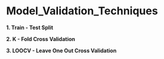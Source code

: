 # Model_Validation_Techniques


**1. Train - Test Split**


**2. K - Fold Cross Validation**


**3. LOOCV - Leave One Out Cross Validation**

